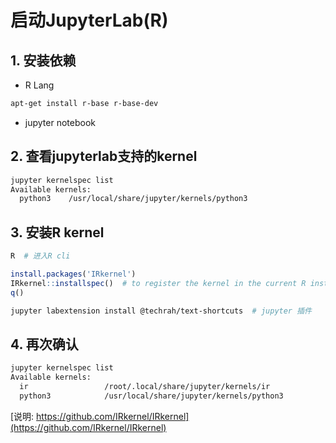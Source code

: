 # 启动JupyterLab(R)

## 1. 安装依赖

- R Lang

```bash
apt-get install r-base r-base-dev
```

- jupyter notebook

## 2. 查看jupyterlab支持的kernel

```bash
jupyter kernelspec list
Available kernels:
  python3    /usr/local/share/jupyter/kernels/python3
```

## 3. 安装R kernel

```bash
R  # 进入R cli
```

```r
install.packages('IRkernel')
IRkernel::installspec()  # to register the kernel in the current R installation
q()
```

```bash
jupyter labextension install @techrah/text-shortcuts  # jupyter 插件
```

## 4. 再次确认

```bash
jupyter kernelspec list
Available kernels:
  ir                 /root/.local/share/jupyter/kernels/ir
  python3            /usr/local/share/jupyter/kernels/python3
```

[说明: https://github.com/IRkernel/IRkernel](https://github.com/IRkernel/IRkernel)
